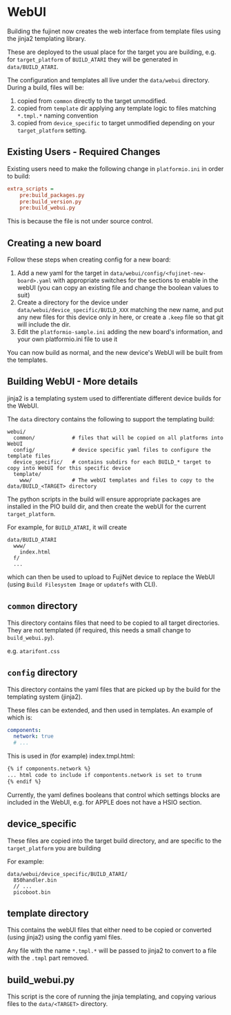 # WebUI

Building the fujinet now creates the web interface from template files using the jinja2 templating library.

These are deployed to the usual place for the target you are building, e.g. for `target_platform` of `BUILD_ATARI` they will be generated in `data/BUILD_ATARI`.

The configuration and templates all live under the `data/webui` directory.
During a build, files will be:

1. copied from `common` directly to the target unmodified.
2. copied from `template` dir applying any template logic to files matching `*.tmpl.*` naming convention
3. copied from `device_specific` to target unmodified depending on your `target_platform` setting.

## Existing Users - Required Changes

Existing users need to make the following change in `platformio.ini` in order to build:

```ini
extra_scripts = 
    pre:build_packages.py
    pre:build_version.py
    pre:build_webui.py
```

This is because the file is not under source control.

## Creating a new board

Follow these steps when creating config for a new board:

1. Add a new yaml for the target in `data/webui/config/<fujinet-new-board>.yaml` with appropriate switches for the sections to enable in the webUI (you can copy an existing file and change the boolean values to suit)
2. Create a directory for the device under `data/webui/device_specific/BUILD_XXX` matching the new name, and put any new files for this device only in here, or create a `.keep` file so that git will include the dir.
3. Edit the `platformio-sample.ini` adding the new board's information, and your own platformio.ini file to use it

You can now build as normal, and the new device's WebUI will be built from the templates.

## Building WebUI - More details

jinja2 is a templating system used to differentiate different device builds for the WebUI.

The `data` directory contains the following to support the templating build:

```
webui/
  common/            # files that will be copied on all platforms into WebUI
  config/            # device specific yaml files to configure the template files
  device_specific/   # contains subdirs for each BUILD_* target to copy into WebUI for this specific device
  template/
    www/             # The webUI templates and files to copy to the data/BUILD_<TARGET> directory
```

The python scripts in the build will ensure appropriate packages are installed in the PIO build dir, and then create the webUI for the current `target_platform`.

For example, for `BUILD_ATARI`, it will create

```text
data/BUILD_ATARI
  www/
    index.html
  f/
  ...
```

which can then be used to upload to FujiNet device to replace the WebUI (using `Build Filesystem Image` or `updatefs` with CLI).

## `common` directory

This directory contains files that need to be copied to all target directories. They are not templated (if required, this needs a small change to `build_webui.py`).

e.g. `atarifont.css`

## `config` directory

This directory contains the yaml files that are picked up by the build for the templating system (jinja2).

These files can be extended, and then used in templates. An example of which is:

```yaml
components:
  network: true
  # ...
```

This is used in (for example) index.tmpl.html:

```html
{% if components.network %}
... html code to include if compontents.network is set to trunm
{% endif %}
```

Currently, the yaml defines booleans that control which settings blocks are included in the WebUI, e.g. for APPLE does not have a HSIO section.

## device_specific

These files are copied into the target build directory, and are specific to the `target_platform` you are building

For example:

```text
data/webui/device_specific/BUILD_ATARI/
  850handler.bin
  // ...
  picoboot.bin
```

## template directory

This contains the webUI files that either need to be copied or converted (using jinja2) using the config yaml files.

Any file with the name `*.tmpl.*` will be passed to jinja2 to convert to a file with the `.tmpl` part removed.

## build_webui.py

This script is the core of running the jinja templating, and copying various files to the `data/<TARGET>` directory.